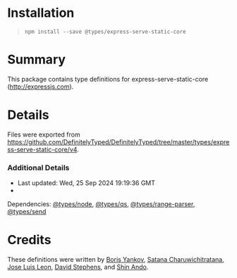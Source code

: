 # Installation

> `npm install --save @types/express-serve-static-core`

# Summary

This package contains type definitions for express-serve-static-core (http://expressjs.com).

# Details

Files were exported
from https://github.com/DefinitelyTyped/DefinitelyTyped/tree/master/types/express-serve-static-core/v4.

### Additional Details

* Last updated: Wed, 25 Sep 2024 19:19:36 GMT
*
Dependencies: [@types/node](https://npmjs.com/package/@types/node), [@types/qs](https://npmjs.com/package/@types/qs), [@types/range-parser](https://npmjs.com/package/@types/range-parser), [@types/send](https://npmjs.com/package/@types/send)

# Credits

These definitions were written
by [Boris Yankov](https://github.com/borisyankov), [Satana Charuwichitratana](https://github.com/micksatana), [Jose Luis Leon](https://github.com/JoseLion), [David Stephens](https://github.com/dwrss),
and [Shin Ando](https://github.com/andoshin11).
